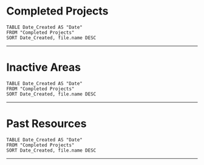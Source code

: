 # Completed Projects
```dataview
TABLE Date_Created AS "Date"
FROM "Completed Projects"
SORT Date_Created, file.name DESC 
```
---
# Inactive Areas
```dataview
TABLE Date_Created AS "Date"
FROM "Completed Projects"
SORT Date_Created, file.name DESC 
```
---
# Past Resources
```dataview
TABLE Date_Created AS "Date"
FROM "Completed Projects"
SORT Date_Created, file.name DESC 
```
---